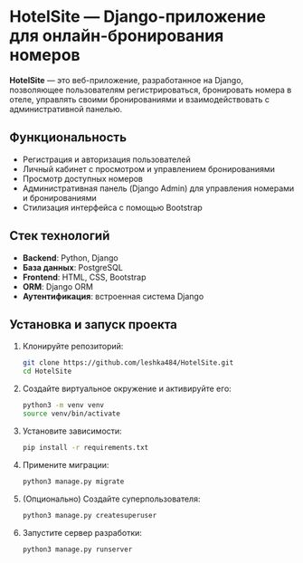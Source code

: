 # HotelSite — Django-приложение для онлайн-бронирования номеров

**HotelSite** — это веб-приложение, разработанное на Django, позволяющее пользователям регистрироваться, бронировать номера в отеле, управлять своими бронированиями и взаимодействовать с административной панелью.

## Функциональность

- Регистрация и авторизация пользователей
- Личный кабинет с просмотром и управлением бронированиями
- Просмотр доступных номеров
- Административная панель (Django Admin) для управления номерами и бронированиями
- Стилизация интерфейса с помощью Bootstrap

## Стек технологий

- **Backend**: Python, Django
- **База данных**: PostgreSQL
- **Frontend**: HTML, CSS, Bootstrap
- **ORM**: Django ORM
- **Аутентификация**: встроенная система Django

## Установка и запуск проекта

1. Клонируйте репозиторий:
   ```bash
   git clone https://github.com/leshka484/HotelSite.git
   cd HotelSite
   ```

2. Создайте виртуальное окружение и активируйте его:
   ```bash
   python3 -m venv venv
   source venv/bin/activate
   ```

3. Установите зависимости:
   ```bash
   pip install -r requirements.txt
   ```

4. Примените миграции:
   ```bash
   python3 manage.py migrate
   ```

5. (Опционально) Создайте суперпользователя:
   ```bash
   python3 manage.py createsuperuser
   ```

6. Запустите сервер разработки:
   ```bash
   python3 manage.py runserver
   ```
